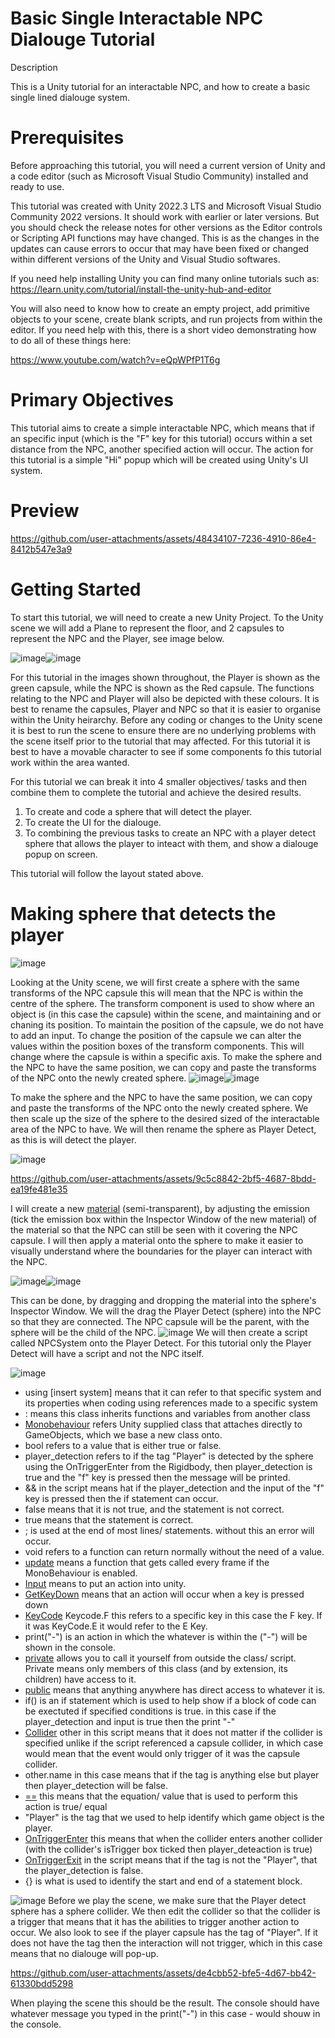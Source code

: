 # Basic Single Interactable NPC Dialouge Tutorial
Description

This is a Unity tutorial for an interactable NPC, and how to create a basic single lined dialouge system.

# Prerequisites
Before approaching this tutorial, you will need a current version of Unity and a code editor (such as Microsoft Visual Studio Community) installed and ready to use.

This tutorial was created with Unity 2022.3 LTS and Microsoft Visual Studio Community 2022 versions. It should work with earlier or later versions. But you should check the release notes for other versions as the Editor controls or Scripting API functions may have changed. This is as the changes in the updates can cause errors to occur that may have been fixed or changed within different versions of the Unity and Visual Studio softwares.

If you need help installing Unity you can find many online tutorials such as: https://learn.unity.com/tutorial/install-the-unity-hub-and-editor

You will also need to know how to create an empty project, add primitive objects to your scene, create blank scripts, and run projects from within the editor. If you need help with this, there is a short video demonstrating how to do all of these things here:

https://www.youtube.com/watch?v=eQpWPfP1T6g

# Primary Objectives
This tutorial aims to create a simple interactable NPC, which means that if an specific input (which is the "F" key for this tutorial) occurs within a set distance from the NPC, another specified action will occur. The action for this tutorial is a simple "Hi" popup which will be created using Unity's UI system.

# Preview

https://github.com/user-attachments/assets/48434107-7236-4910-86e4-8412b547e3a9

# Getting Started
To start this tutorial, we will need to create a new Unity Project. To the Unity scene we will add a Plane to represent the floor, and 2 capsules to represent the NPC and the Player, see image below.

![image](https://github.com/user-attachments/assets/acf9d0b9-9cad-479d-b816-67c8ad6909bb)![image](https://github.com/user-attachments/assets/a2553329-ee27-4e43-be49-3f40597590fe)

For this tutorial in the images shown throughout, the Player is shown as the green capsule, while the NPC is shown as the Red capsule. The functions relating to the NPC and Player will also be depicted with these colours. It is best to rename the capsules, Player and NPC so that it is easier to organise within the Unity heirarchy. Before any coding or changes to the Unity scene it is best to run the scene to ensure there are no underlying problems with the scene itself prior to the tutorial that may affected. For this tutorial it is best to have a movable character to see if some components fo this tutorial work within the area wanted.

For this tutorial we can break it into 4 smaller objectives/ tasks and then combine them to complete the tutorial and achieve the desired results.
1. To create and code a sphere that will detect the player.
2. To create the UI for the dialouge.
3. To combining the previous tasks to create an NPC with a player detect sphere that allows the player to inteact with them, and show a dialouge popup on screen.

This tutorial will follow the layout stated above.

# Making sphere that detects the player

![image](https://github.com/user-attachments/assets/06f481b0-12c2-4442-9b3a-fdaeb90db614)

Looking at the Unity scene, we will first create a sphere with the same transforms of the NPC capsule this will mean that the NPC is within the centre of the sphere. The transform component is used to show where an object is (in this case the capsule) within the scene, and maintaining and or chaning its position. To maintain the position of the capsule, we do not have to add an input. To change the position of the capsule we can alter the values within the position boxes of the transform components. This will change where the capsule is within a specific axis. To make the sphere and the NPC to have the same position, we can copy and paste the transforms of the NPC onto the newly created sphere. 
![image](https://github.com/user-attachments/assets/1eb0fbdf-b5c3-4daa-b80c-e7aa491fc2f3)![image](https://github.com/user-attachments/assets/e93cd4ba-4c63-483f-b6b7-3814ea6b998e)


To make the sphere and the NPC to have the same position, we can copy and paste the transforms of the NPC onto the newly created sphere. We then scale up the size of the sphere to the desired sized of the interactable area of the NPC to have. We will then rename the sphere as Player Detect, as this is will detect the player. 

![image](https://github.com/user-attachments/assets/19863ec6-153a-4425-a8ad-a78f9f6859a1)

https://github.com/user-attachments/assets/9c5c8842-2bf5-4687-8bdd-ea19fe481e35

I will create a new [material](https://docs.unity3d.com/ScriptReference/Material.html) (semi-transparent), by adjusting the emission (tick the emission box within the Inspector Window of the new material) of the material so that the NPC can still be seen with it covering the NPC capsule. I will then apply a material onto the sphere to make it easier to visually understand where the boundaries for the player can interact with the NPC. 

![image](https://github.com/user-attachments/assets/8e39e6a6-9fee-4f38-bcd2-edcb1767c2aa)![image](https://github.com/user-attachments/assets/2f735892-7083-471d-8250-38f7df3dbadc)

This can be done, by dragging and dropping the material into the sphere's Inspector Window. We will the drag the Player Detect (sphere) into the NPC so that they are connected. The NPC capsule will be the parent, with the sphere will be the child of the NPC.
![image](https://github.com/user-attachments/assets/fc3ba100-f3ab-4649-9d6e-cb31967e3968)
We will then create a script called NPCSystem onto the Player Detect. For this tutorial only the Player Detect will have a script and not the NPC itself.

![image](https://github.com/user-attachments/assets/c7d9d4b2-736c-4751-8d27-7268768a1566)
-  using [insert system] means that it can refer to that specific system and its properties when coding using references made to a specific system
- : means this class inherits functions and variables from another class
- [Monobehaviour](https://docs.unity3d.com/ScriptReference/MonoBehaviour.html) refers Unity supplied class that attaches directly to GameObjects, which we base a new class onto.
- bool refers to a value that is either true or false.
- player_detection refers to if the tag "Player" is detected by the sphere using the OnTriggerEnter from the Rigidbody, then player_detection is true and the "f" key is pressed then the message will be printed.
- && in the script means hat if the player_detection and the input of the "f" key is pressed then the if statement can occur.
- false means that it is not true, and the statement is not correct.
- true means that the statement is correct.
- ; is used at the end of most lines/ statements. without this an error will occur.
- void refers to a function can return normally without the need of a value.
- [update](https://docs.unity3d.com/ScriptReference/PlayerLoop.Update.html) means a function that gets called every frame if the MonoBehaviour is enabled.
- [Input](https://docs.unity3d.com/ScriptReference/Input.html) means to put an action into unity.
- [GetKeyDown](https://docs.unity3d.com/ScriptReference/Input.GetKeyDown.html) means that an action will occur when a key is pressed down
- [KeyCode](https://docs.unity3d.com/ScriptReference/KeyCode.html) Keycode.F this refers to a specific key in this case the F key. If it was KeyCode.E it would refer to the E Key.
- print("-") is an action in which the whatever is within the ("-") will be shown in the console.
- [private](https://discussions.unity.com/t/public-or-private/9977) allows you to call it yourself from outside the class/ script. Private means only members of this class (and by extension, its children) have access to it.
- [public](https://discussions.unity.com/t/public-or-private/9977) means that anything anywhere has direct access to whatever it is.
- if() is an if statement which is used to help show if a block of code can be exectuted if specified conditions is true. in this case if the player_detection and input is true then the print "-"
- [Collider](https://docs.unity3d.com/ScriptReference/Collider.html) other in this script means that it does not matter if the collider is specified unlike if the script referenced a capsule collider, in which case would mean that the event would only trigger of it was the capsule collider.
- other.name in this case means that if the tag is anything else but player then player_detection will be false.
- [==](https://discussions.unity.com/t/operators-and/527586/3) this means that the equation/ value that is used to perform this action is true/ equal
- "Player" is the tag that we used to help identify which game object is the player.
- [OnTriggerEnter](https://docs.unity3d.com/ScriptReference/MonoBehaviour.OnTriggerEnter.html) this means that when the collider enters another collider (with the collider's isTrigger box ticked then player_deteaction is true)
- [OnTriggerExit](https://docs.unity3d.com/ScriptReference/Collider.OnTriggerExit.html) in the script means that if the tag is not the "Player", that the player_detection is false.
- {} is what is used to identify the start and end of a statement block.

![image](https://github.com/user-attachments/assets/e92ae03f-d562-43da-aae5-bebaa06c0a58)
Before we play the scene, we make sure that the Player detect sphere has a sphere collider. We then edit the collider so that the collider is a trigger that means that it has the abilities to trigger another action to occur. We also look to see if the player capsule has the tag of "Player". If it does not have the tag then the interaction will not trigger, which in this case means that no dialouge will pop-up.


https://github.com/user-attachments/assets/de4cbb52-bfe5-4d67-bb42-61330bdd5298


When playing the scene this should be the result. The console should have whatever message you typed in the print("-") in this case - would shouw in the console.
